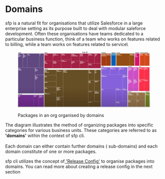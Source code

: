 # Domains

sfp is a natural fit for organisations that utilize Salesforce in a large enterprise setting as its purpose built to deal with modular saleforce development. Often these organisations have teams dedicated to a particular business function, think of a team who works on features related to billing, while a team works on features related to service\


<figure><img src="../.gitbook/assets/package-evolution.png" alt=""><figcaption><p>Packages in an org organised by domains</p></figcaption></figure>

The diagram illustrates the method of organizing packages into specific categories for various business units. These categories are referred to as **'domains'** within the context of sfp cli.\
\
Each domain can either contain further domains ( sub-domains) and each domain constitute of  one or more packages.&#x20;

sfp cli  utilizes the concept of[ 'Release Config'](release-config.md) to organise packages into domains. You can read more about  creating a release config in the next section

